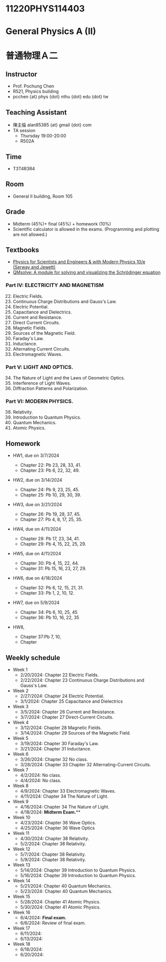 # 11220PHYS114403
# General Physics A (II)
# 普通物理Ａ二

## Instructor
* Prof. Pochung Chen
* R521, Physics building
* pcchen {at} phys {dot} nthu {dot} edu {dot} tw

## Teaching Assistant
* 陳主倫 alan85385 {at} gmail {dot} com
* TA session
  * Thursday 19:00-20:00
  * R502A

## Time
* T3T4R3R4

## Room
* General II building, Room 105

## Grade
* Midterm (45%)+ final (45%) + homework (10%)
* Scientific calculator is allowed in the exams. (Programming and plotting are not allowed.)

## Textbooks
* [Physics for Scientists and Engineers & with Modern Physics 10/e (Serway and Jewett)](https://www.tsanghai.com.tw/book_detail.php?c=264&no=3826#p=1)
* [QMsolve: A module for solving and visualizing the Schrödinger equation](https://github.com/quantum-visualizations/qmsolve)

### Part IV: ELECTRICITY AND MAGNETISM
22. Electric Fields.
23. Continuous Charge Distributions and Gauss's Law.
24. Electric Potential.
25. Capacitance and Dielectrics.
26. Current and Resistance.
27. Direct Current Circuits.
28. Magnetic Fields.
29. Sources of the Magnetic Field.
30. Faraday's Law.
31. Inductance.
32. Alternating Current Circuits.
33. Electromagnetic Waves.

### Part V: LIGHT AND OPTICS.
34. The Nature of Light and the Laws of Geometric Optics.
36. Interference of Light Waves.
37. Diffraction Patterns and Polarization.

### Part VI: MODERN PHYSICS.
38. Relativity.
39. Introduction to Quantum Physics.
40. Quantum Mechanics.
41. Atomic Physics.

## Homework
* HW1, due on 3/7/2024
  * Chapter 22: Pb 23, 28, 33, 41.
  * Chapter 23: Pb 6, 22, 32, 49.
* HW2, due on 3/14/2024
  * Chapter 24: Pb 9, 23, 25, 45.
  * Chapter 25: Pb 10, 29, 30, 39.
* HW3, due on 3/21/2024
  * Chapter 26: Pb 19, 28, 37, 45.
  * Chapter 27: Pb 4, 8, 17, 25, 35.
* HW4, due on 4/11/2024
  * Chapter 28: Pb 17, 23, 34, 41.
  * Chapter 29: Pb 4, 15, 22, 25, 29.
* HW5, due on 4/11/2024
  * Chapter 30: Pb 4, 15, 22, 44.
  * Chapter 31: Pb 15, 16, 23, 27, 29.
* HW6, due on 4/18/2024
  * Chapter 32: Pb 6, 12, 15, 21, 31.
  * Chapter 33: Pb 1, 2, 10, 12.

* HW7, due on 5/9/2024
  * Chapter 34: Pb 6, 10, 25, 45
  * Chapter 36: Pb 10, 16, 22, 35

* HW8,
  * Chapter 37:Pb 7, 10,
  * Chapter

## Weekly schedule
* Week 1
  * 2/20/2024: Chapter 22 Electric Fields.
  * 2/22/2024: Chapter 23 Continuous Charge Distributions and Gauss's Law.
* Week 2
  * 2/27/2024: Chapter 24 Electric Potential.
  * 3/1/2024: Chapter 25 Capacitance and Dielectrics
* Week 3
  * 3/5/2024: Chapter 26 Current and Resistance.
  * 3/7/2024: Chapter 27 Direct-Current Circuits.
* Week 4
  * 3/12/2024: Chapter 28 Magnetic Fields.
  * 3/14/2024: Chapter 29 Sources of the Magnetic Field.
* Week 5
  * 3/19/2024: Chapter 30 Faraday's Law.
  * 3/21/2024: Chapter 31 Inductance.
* Week 6
  * 3/26/2024: Chapter 32 No class.
  * 3/28/2024: Chapter 33 Chapter 32 Alternating-Current Circuits.
* Week 7
  * 4/2/2024: No class.
  * 4/4/2024: No class.
* Week 8
  * 4/9/2024: Chapter 33 Electromagnetic Waves.
  * 4/11/2024: Chapter 34 The Nature of Light.
* Week 9
  * 4/16/2024: Chapter 34 The Nature of Light.
  * 4/18/2024: **Midterm Exam.****
* Week 10
  * 4/23/2024: Chapter 36 Wave Optics.
  * 4/25/2024: Chapter 36 Wave Optics
* Week 11
  * 4/30/2024: Chapter 38 Relativity.
  * 5/2/2024: Chapter 38 Relativity.
* Week 12
  * 5/7/2024: Chapter 38 Relativity.
  * 5/9/2024: Chapter 38 Relativity.
* Week 13
  * 5/14/2024: Chapter 39 Introduction to Quantum Physics.
  * 5/16/2024: Chapter 39 Introduction to Quantum Physics.
* Week 14
  * 5/21/2024: Chapter 40 Quantum Mechanics.
  * 5/23/2024: Chapter 40 Quantum Mechanics.
* Week 15
  * 5/28/2024: Chapter 41 Atomic Physics.
  * 5/30/2024: Chapter 41 Atomic Physics.
* Week 16
  * 6/4/2024: **Final exam.**
  * 6/6/2024: Review of final exam.
* Week 17
  * 6/11/2024:
  * 6/13/2024:
* Week 18
  * 6/18/2024:
  * 6/20/2024:
